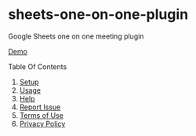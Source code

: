 # sheets-one-on-one-plugin
Google Sheets one on one meeting plugin



[Demo](https://docs.google.com/spreadsheets/d/1LujprOTyhPhYPWdu85R3MFJrVDVK-Z4n0Cu2Y7nLb0U/edit?usp=sharing) 

Table Of Contents
1. [Setup](/sheets-one-on-one-plugin/setup) 
2. [Usage](/sheets-one-on-one-plugin/usage) 
3. [Help](/sheets-one-on-one-plugin/help) 
4. [Report Issue](/sheets-one-on-one-plugin/report-issue) 
2. [Terms of Use](/sheets-one-on-one-plugin/terms-of-use)
3. [Privacy Policy](/sheets-one-on-one-plugin/privacy-policy)
